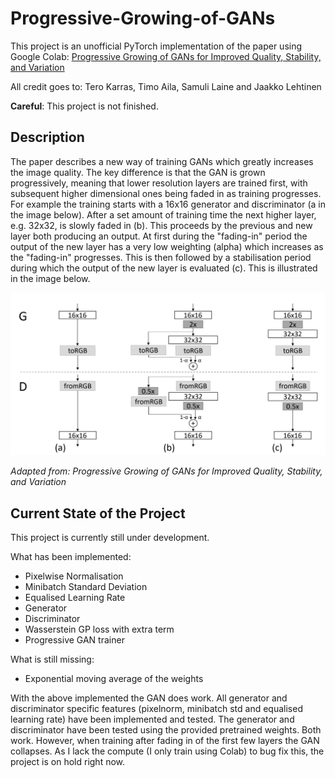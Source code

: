 # Progressive-Growing-of-GANs
This project is an unofficial PyTorch implementation of the paper using Google Colab: [Progressive Growing of GANs for Improved Quality, Stability, and Variation
](https://arxiv.org/abs/1710.10196)

All credit goes to: Tero Karras, Timo Aila, Samuli Laine and Jaakko Lehtinen

**Careful**: This project is not finished. 
## Description
The paper describes a new way of training GANs which greatly increases the image quality. The key difference is that the GAN is grown progressively, meaning that lower resolution layers are trained first, with subsequent higher dimensional ones being faded in as training progresses. For example the training starts with a 16x16 generator and discriminator (a in the image below). After a set amount of training time the next higher layer, e.g. 32x32, is slowly faded in (b). This proceeds by the previous and new layer both producing an output. At first during the "fading-in" period the output of the new layer has a very low weighting (alpha) which increases as the "fading-in" progresses. This is then followed by a stabilisation period during which the output of the new layer is evaluated (c). This is illustrated in the image below.

<p align='center'>
  <img src='Images/Progressive growing.png' width="600px">
</p>
<em>Adapted from: Progressive Growing of GANs for Improved Quality, Stability, and Variation</em>

## Current State of the Project
This project is currently still under development.

What has been implemented:
- Pixelwise Normalisation
- Minibatch Standard Deviation
- Equalised Learning Rate
- Generator 
- Discriminator
- Wasserstein GP loss with extra term
- Progressive GAN trainer

What is still missing:
- Exponential moving average of the weights

With the above implemented the GAN does work. All generator and discriminator specific features (pixelnorm, minibatch std and equalised learning rate) have been implemented and tested. The generator and discriminator have been tested using the provided pretrained weights. Both work. However, when training after fading in of the first few layers the GAN collapses. As I lack the compute (I only train using Colab) to bug fix this, the project is on hold right now.
